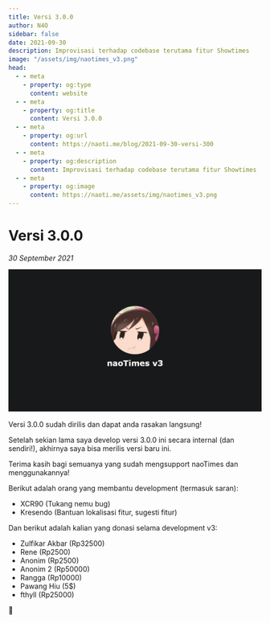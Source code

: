 ```yaml
---
title: Versi 3.0.0
author: N4O
sidebar: false
date: 2021-09-30
description: Improvisasi terhadap codebase terutama fitur Showtimes
image: "/assets/img/naotimes_v3.png"
head:
  - - meta
    - property: og:type
      content: website
  - - meta
    - property: og:title
      content: Versi 3.0.0
  - - meta
    - property: og:url
      content: https://naoti.me/blog/2021-09-30-versi-300
  - - meta
    - property: og:description
      content: Improvisasi terhadap codebase terutama fitur Showtimes
  - - meta
    - property: og:image
      content: https://naoti.me/assets/img/naotimes_v3.png
---
```


# Versi 3.0.0

_30 September 2021_

![ntui Splash](/assets/img/naotimes_v3.png)

Versi 3.0.0 sudah dirilis dan dapat anda rasakan langsung!

<!--truncate-->

Setelah sekian lama saya develop versi 3.0.0 ini secara internal (dan sendiri!), akhirnya saya bisa merilis versi baru ini.

Terima kasih bagi semuanya yang sudah mengsupport naoTimes dan menggunakannya!

Berikut adalah orang yang membantu development (termasuk saran):
- XCR90 (Tukang nemu bug)
- Kresendo (Bantuan lokalisasi fitur, sugesti fitur)

Dan berikut adalah kalian yang donasi selama development v3:
- Zulfikar Akbar (Rp32500)
- Rene (Rp2500)
- Anonim (Rp2500)
- Anonim 2 (Rp50000)
- Rangga (Rp10000)
- Pawang Hiu (5$)
- fthyll (Rp25000)
  
🥳
